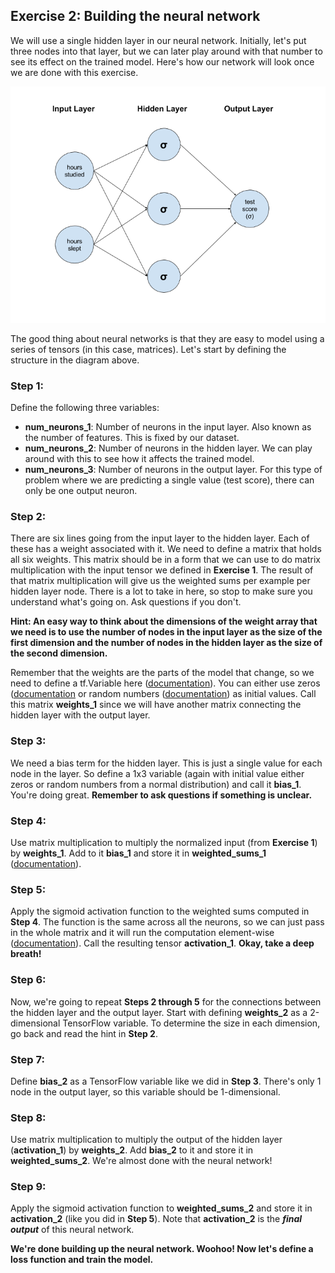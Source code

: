 ## Exercise 2: Building the neural network

We will use a single hidden layer in our neural network. Initially, let's put three nodes into that layer, but we can later play around with that number to see its effect on the trained model. Here's how our network will look once we are done with this exercise.

![Simple neural network](simple-neural-net.png)

The good thing about neural networks is that they are easy to model using a series of tensors (in this case, matrices). Let's start by defining the structure in the diagram above.

### Step 1:
Define the following three variables:
* **num_neurons_1**: Number of neurons in the input layer. Also known as the number of features. This is fixed by our dataset.
* **num_neurons_2**: Number of neurons in the hidden layer. We can play around with this to see how it affects the trained model.
* **num_neurons_3**: Number of neurons in the output layer. For this type of problem where we are predicting a single value (test score), there can only be one output neuron.

### Step 2:
There are six lines going from the input layer to the hidden layer. Each of these has a weight associated with it. We need to define a matrix that holds all six weights. This matrix should be in a form that we can use to do matrix multiplication with the input tensor we defined in **Exercise 1**. The result of that matrix multiplication will give us the weighted sums per example per hidden layer node. There is a lot to take in here, so stop to make sure you understand what's going on. Ask questions if you don't.

**Hint: An easy way to think about the dimensions of the weight array that we need is to use the number of nodes in the input layer as the size of the first dimension and the number of nodes in the hidden layer as the size of the second dimension.**

Remember that the weights are the parts of the model that change, so we need to define a tf.Variable here ([documentation](https://www.tensorflow.org/api_docs/python/tf/Variable)). You can either use zeros ([documentation](https://www.tensorflow.org/api_docs/python/tf/zeros) or random numbers ([documentation](https://www.tensorflow.org/api_docs/python/tf/random_normal)) as initial values. Call this matrix **weights_1** since we will have another matrix connecting the hidden layer with the output layer.

### Step 3:
We need a bias term for the hidden layer. This is just a single value for each node in the layer. So define a 1x3 variable (again with initial value either zeros or random numbers from a normal distribution) and call it **bias_1**. You're doing great. **Remember to ask questions if something is unclear.**

### Step 4:
Use matrix multiplication to multiply the normalized input (from **Exercise 1**) by **weights_1**. Add to it **bias_1** and store it in **weighted_sums_1** ([documentation](https://www.tensorflow.org/api_docs/python/tf/matmul)).

### Step 5:
Apply the sigmoid activation function to the weighted sums computed in **Step 4**. The function is the same across all the neurons, so we can just pass in the whole matrix and it will run the computation element-wise ([documentation](https://www.tensorflow.org/api_docs/python/tf/sigmoid)). Call the resulting tensor **activation_1**. **Okay, take a deep breath!**

### Step 6:
Now, we're going to repeat **Steps 2 through 5** for the connections between the hidden layer and the output layer. Start with defining **weights_2** as a 2-dimensional TensorFlow variable. To determine the size in each dimension, go back and read the hint in **Step 2**.

### Step 7:
Define **bias_2** as a TensorFlow variable like we did in **Step 3**. There's only 1 node in the output layer, so this variable should be 1-dimensional.

### Step 8:
Use matrix multiplication to multiply the output of the hidden layer (**activation_1**) by **weights_2**. Add **bias_2** to it and store it in **weighted_sums_2**. We're almost done with the neural network!

### Step 9:
Apply the sigmoid activation function to **weighted_sums_2** and store it in **activation_2** (like you did in **Step 5**). Note that **activation_2** is the **_final output_** of this neural network.

**We're done building up the neural network. Woohoo! Now let's define a loss function and train the model.**